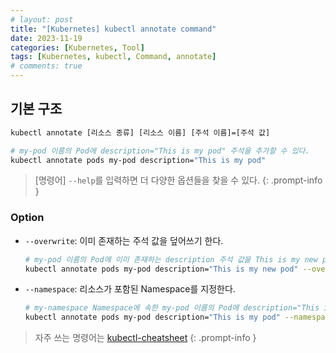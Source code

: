 ```yaml
---
# layout: post
title: "[Kubernetes] kubectl annotate command"
date: 2023-11-19
categories: [Kubernetes, Tool]
tags: [Kubernetes, kubectl, Command, annotate]
# comments: true
---
```


## 기본 구조

```bash
kubectl annotate [리소스 종류] [리소스 이름] [주석 이름]=[주석 값]

# my-pod 이름의 Pod에 description="This is my pod" 주석을 추가할 수 있다.
kubectl annotate pods my-pod description="This is my pod"
```

> [명령어] `--help`를 입력하면 더 다양한 옵션들을 찾을 수 있다.
{: .prompt-info }

### Option

- `--overwrite`: 이미 존재하는 주석 값을 덮어쓰기 한다.
    ```bash
    # my-pod 이름의 Pod에 이미 존재하는 description 주석 값을 This is my new pod으로 덮어쓴다.
    kubectl annotate pods my-pod description="This is my new pod" --overwrite
    ```

- `--namespace`: 리소스가 포함된 Namespace를 지정한다.
    ```bash
    # my-namespace Namespace에 속한 my-pod 이름의 Pod에 description="This is my pod" 주석을 추가
    kubectl annotate pods my-pod description="This is my pod" --namespace my-namespace
    ```

> 자주 쓰는 명령어는 [kubectl-cheatsheet](https://kubernetes.io/docs/reference/kubectl/cheatsheet/)
{: .prompt-info }